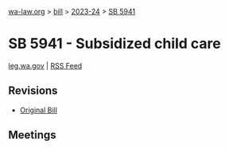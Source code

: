 [wa-law.org](/) > [bill](/bill/) > [2023-24](/bill/2023-24/) > [SB 5941](/bill/2023-24/sb/5941/)

# SB 5941 - Subsidized child care
[leg.wa.gov](https://app.leg.wa.gov/billsummary?BillNumber=5941&Year=2023&Initiative=false) | [RSS Feed](./rss.xml)

## Revisions
* [Original Bill](1/)

## Meetings